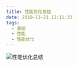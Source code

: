 ```yaml
---
title: 性能优化总结
date: 2018-11-21 12:11:33
tags: 
  - 基础
  - 性能
  - 性能优化
---
```


![性能优化总结](http://www6v.github.io/www6vHome/performance/performance.jpg   "性能优化总结")

